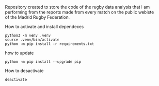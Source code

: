 Repository created to store the code of the rugby data analysis that I am performing from the reports made from every match on the public webiste of the Madrid Rugby Federation. 


How to activate and install dependeces
```shell
python3 -m venv .venv
source .venv/bin/activate
python -m pip install -r requirements.txt
```

how to update
```shell
python -m pip install --upgrade pip
```
How to desactivate
```shell
deactivate
```
